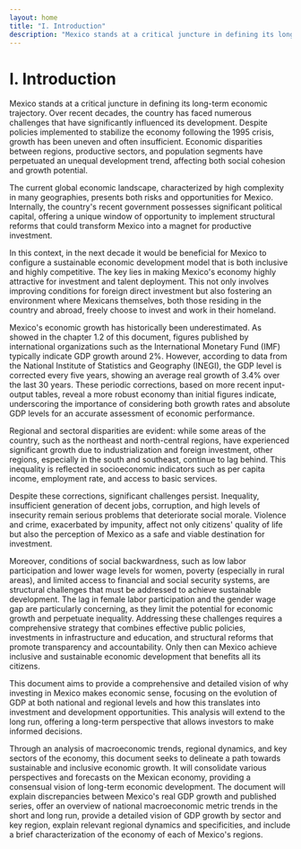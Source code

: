 ```yaml
---
layout: home
title: "I. Introduction"
description: "Mexico stands at a critical juncture in defining its long-term economic trajectory."
---
```


# I. Introduction

Mexico stands at a critical juncture in defining its long-term economic trajectory. Over recent decades, the country has faced numerous challenges that have significantly influenced its development. Despite policies implemented to stabilize the economy following the 1995 crisis, growth has been uneven and often insufficient. Economic disparities between regions, productive sectors, and population segments have perpetuated an unequal development trend, affecting both social cohesion and growth potential.

The current global economic landscape, characterized by high complexity in many geographies, presents both risks and opportunities for Mexico. Internally, the country's recent government possesses significant political capital, offering a unique window of opportunity to implement structural reforms that could transform Mexico into a magnet for productive investment.

In this context, in the next decade it would be beneficial for Mexico to configure a sustainable economic development model that is both inclusive and highly competitive. The key lies in making Mexico's economy highly attractive for investment and talent deployment. This not only involves improving conditions for foreign direct investment but also fostering an environment where Mexicans themselves, both those residing in the country and abroad, freely choose to invest and work in their homeland.

Mexico's economic growth has historically been underestimated. As showed in the chapter 1.2 of this document, figures published by international organizations such as the International Monetary Fund (IMF) typically indicate GDP growth around 2%. However, according to data from the National Institute of Statistics and Geography (INEGI), the GDP level is corrected every five years, showing an average real growth of 3.4% over the last 30 years. These periodic corrections, based on more recent input-output tables, reveal a more robust economy than initial figures indicate, underscoring the importance of considering both growth rates and absolute GDP levels for an accurate assessment of economic performance.

Regional and sectoral disparities are evident: while some areas of the country, such as the northeast and north-central regions, have experienced significant growth due to industrialization and foreign investment, other regions, especially in the south and southeast, continue to lag behind. This inequality is reflected in socioeconomic indicators such as per capita income, employment rate, and access to basic services.

Despite these corrections, significant challenges persist. Inequality, insufficient generation of decent jobs, corruption, and high levels of insecurity remain serious problems that deteriorate social morale. Violence and crime, exacerbated by impunity, affect not only citizens' quality of life but also the perception of Mexico as a safe and viable destination for investment.

Moreover, conditions of social backwardness, such as low labor participation and lower wage levels for women, poverty (especially in rural areas), and limited access to financial and social security systems, are structural challenges that must be addressed to achieve sustainable development. The lag in female labor participation and the gender wage gap are particularly concerning, as they limit the potential for economic growth and perpetuate inequality. Addressing these challenges requires a comprehensive strategy that combines effective public policies, investments in infrastructure and education, and structural reforms that promote transparency and accountability. Only then can Mexico achieve inclusive and sustainable economic development that benefits all its citizens.

This document aims to provide a comprehensive and detailed vision of why investing in Mexico makes economic sense, focusing on the evolution of GDP at both national and regional levels and how this translates into investment and development opportunities. This analysis will extend to the long run, offering a long-term perspective that allows investors to make informed decisions.

Through an analysis of macroeconomic trends, regional dynamics, and key sectors of the economy, this document seeks to delineate a path towards sustainable and inclusive economic growth. It will consolidate various perspectives and forecasts on the Mexican economy, providing a consensual vision of long-term economic development. The document will explain discrepancies between Mexico's real GDP growth and published series, offer an overview of national macroeconomic metric trends in the short and long run, provide a detailed vision of GDP growth by sector and key region, explain relevant regional dynamics and specificities, and include a brief characterization of the economy of each of Mexico's regions.

